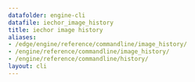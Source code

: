 ```yaml
---
datafolder: engine-cli
datafile: iechor_image_history
title: iechor image history
aliases:
- /edge/engine/reference/commandline/image_history/
- /engine/reference/commandline/image_history/
- /engine/reference/commandline/history/
layout: cli
---
```


<!--
This page is automatically generated from iEchor's source code. If you want to
suggest a change to the text that appears here, open a ticket or pull request
in the source repository on GitHub:

https://github.com/iechor/cli
-->

